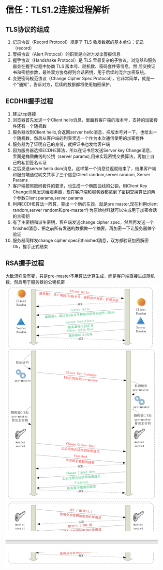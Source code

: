 # 信任：TLS1.2连接过程解析

## TLS协议的组成
1. 记录协议（Record Protocol）规定了 TLS 收发数据的基本单位：记录（record）
2. 警报协议（Alert Protocol）的职责是向对方发出警报信息
3. 握手协议（Handshake Protocol）是 TLS 里最复杂的子协议，浏览器和服务器会在握手过程中协商 TLS 版本号、随机数、密码套件等信息，然
后交换证书和密钥参数，最终双方协商得到会话密钥，用于后续的混合加密系统。
4. 变更密码规范协议（Change Cipher Spec Protocol），它非常简单，就是一
个“通知”，告诉对方，后续的数据都将使用加密保护。

## ECDHR握手过程
1. 建立tcp连接
2. 浏览器首先发送一个Client hello消息，里面有客户端的版本号，支持的加密套件还有一个随机数
3. 服务器收到Client hello,会返回server hello消息，把版本号对一下，也给出一个随机数，然后从客户端的列表里选一个作为本次通信使用的加密套件
4. 服务器为了证明自己的身份，就把证书也发给客户端
5. 因为服务器选择ECDHE算法，所以在证书后发送Server key Change消息，里面是椭圆曲线的公钥（server params),用来实现密钥交换算法，再加上自己的私钥签名认证
6. 之后发送server hello dom消息，这样第一个消息往返就结束了，结果客户端和服务端通过明文共享了三个信息Client random,server random, Server Params
7. 客户端按照密码套件的要求，也生成一个椭圆曲线的公钥，用Client Key Change消息发送给服务器，现在客户端和服务器都拿到了密钥交换算法的两个参数Client params,server params
8. 利用ECDHE算法一阵算，算出一个新的东西，就是pre master,现在利用client random,server random和pre-master作为原始材料就可以生成用于加密会话的主密钥
9. 有了主密钥和派生密钥，客户端发送change cipher spec，然后再发送一个finished消息，把之前所有发送的数据做一个摘要，再加密一下让服务器做个验证
10. 服务器同样发change cipher spec和finished消息，双方都验证加密解密Ok，握手正式结束

## RSA握手过程
大致流程没有变，只是pre-master不用算法计算生成，而是客户端直接生成随机数，然后用于服务器的公钥机密
![](./images/QQ截图20210731225631.png)
![](./images/QQ截图20210731225644.png)
![](./images/QQ截图20210731225657.png)